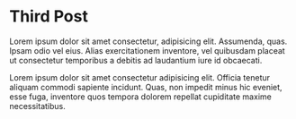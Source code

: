 # Third Post

Lorem ipsum dolor sit amet consectetur, adipisicing elit. Assumenda, quas. Ipsam odio vel eius. Alias exercitationem inventore, vel quibusdam placeat ut consectetur temporibus a debitis ad laudantium iure id obcaecati.

Lorem ipsum dolor sit amet consectetur adipisicing elit. Officia tenetur aliquam commodi sapiente incidunt. Quas, non impedit minus hic eveniet, esse fuga, inventore quos tempora dolorem repellat cupiditate maxime necessitatibus.